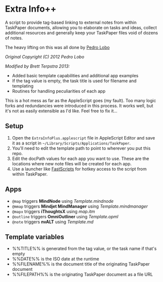 # Extra Info++

A script to provide tag-based linking to external notes from within TaskPaper documents, allowing you to elaborate on tasks and ideas, collect additional resources and generally keep your TaskPaper files void of dozens of notes.

The heavy lifting on this was all done by [Pedro Lobo](http://palobo.tumblr.com)

*Original Copyright (C) 2012 Pedro Lobo*

*Modified by Brett Terpstra 2013:*

* Added basic template capabilities and additional app examples
* If the tag value is empty, the task title is used for filename and templating
* Routines for handling peculiarities of each app

This is a hot mess as far as the AppleScript goes (my fault). Too many logic forks and redundancies were introduced in this process. It works well, but it's not as easily extensible as I'd like. Feel free to fix it...

## Setup

1. Open the `ExtraInfoPlus.applescript` file in AppleScript Editor and save it as a script in `~/Library/Scripts/Applications/TaskPaper`. 
2. You'll need to edit the template path to point to wherever you put this repo. 
3. Edit the docPath values for each app you want to use. These are the locations where new note files will be created for each app.
4. Use a launcher like [FastScripts](http://www.red-sweater.com/fastscripts/) for hotkey access to the script from within TaskPaper.

## Apps

* `@map` triggers **MindNode** using *Template.mindnode*
* `@mmap` triggers **Mindjet MindManager** using *Template.mindmanager*
* `@mapx` triggers **iThoughtsX** using *map.itm*
* `@outline` triggers **OmniOutliner** using *Template.opml*
* `@note` triggers **nvALT** using *Template.md*

## Template variables

* %%TITLE%% is generated from the tag value, or the task name if that's empty
* %%DATE%% is the ISO date at the runtime
* %%FILENAME%% is the document title of the originating TaskPaper document
* %%FILEPATH%% is the originating TaskPaper document as a file URL
